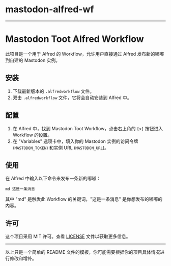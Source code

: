 # mastodon-alfred-wf
---

# Mastodon Toot Alfred Workflow

此项目是一个用于 Alfred 的 Workflow，允许用户直接通过 Alfred 发布新的嘟嘟到自建的 Mastodon 实例。

## 安装

1. 下载最新版本的 `.alfredworkflow` 文件。
2. 双击 `.alfredworkflow` 文件，它将会自动安装到 Alfred 中。

## 配置

1. 在 Alfred 中，找到 Mastodon Toot Workflow，点击右上角的 `[x]` 按钮进入 Workflow 的设置。
2. 在 "Variables" 选项卡中，填入你的 Mastodon 实例的访问令牌 (`MASTODON_TOKEN`) 和实例 URL (`MASTODON_URL`)。

## 使用

在 Alfred 中输入以下命令来发布一条新的嘟嘟：

```
md 这是一条消息
```

其中 "md" 是触发此 Workflow 的关键词，"这是一条消息" 是你想发布的嘟嘟的内容。

## 许可

这个项目采用 MIT 许可。查看 [LICENSE](LICENSE) 文件以获取更多信息。

---

以上只是一个简单的 README 文件的模板，你可能需要根据你的项目具体情况进行修改和增补。
